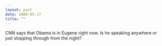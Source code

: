 ```yaml
---
layout: post
date: 2008-05-17
title: ""
---
```

CNN says that Obama is in Eugene right now. Is he speaking anywhere or just stopping through from the night?